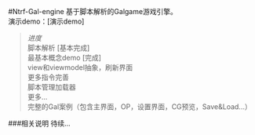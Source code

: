 #Ntrf-Gal-engine
基于脚本解析的Galgame游戏引擎。  
演示demo：[演示demo]  

>*进度*  
>脚本解析 [基本完成]  
>最基本概念demo [完成]  
>view和viewmodel抽象，刷新界面  
>更多指令完善  
>脚本管理加载器  
>更多...  
>完整的Gal案例（包含主界面，OP，设置界面，CG预览，Save&Load...）  

###相关说明
待续...

